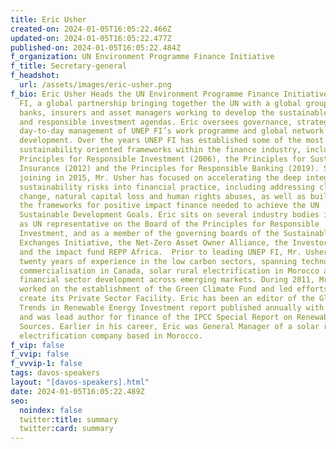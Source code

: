 ```yaml
---
title: Eric Usher
created-on: 2024-01-05T16:05:22.466Z
updated-on: 2024-01-05T16:05:22.477Z
published-on: 2024-01-05T16:05:22.484Z
f_organization: UN Environment Programme Finance Initiative
f_title: Secretary-general
f_headshot:
  url: /assets/images/eric-usher.png
f_bio: Eric Usher Heads the UN Environment Programme Finance Initiative, UNEP
  FI, a global partnership bringing together the UN with a global group of
  banks, insurers and asset managers working to develop the sustainable finance
  and responsible investment agendas. Eric oversees governance, strategy and
  day-to-day management of UNEP FI’s work programme and global network
  development. Over the years UNEP FI has established some of the most important
  sustainability oriented frameworks within the finance industry, including the
  Principles for Responsible Investment (2006), the Principles for Sustainable
  Insurance (2012) and the Principles for Responsible Banking (2019). Since
  joining in 2015, Mr. Usher has focused on accelerating the deep integration of
  sustainability risks into financial practice, including addressing climate
  change, natural capital loss and human rights abuses, as well as building out
  the frameworks for positive impact finance needed to achieve the UN
  Sustainable Development Goals. Eric sits on several industry bodies including
  as UN representative on the Board of the Principles for Responsible
  Investment, and as a member of the governing boards of the Sustainable Stock
  Exchanges Initiative, the Net-Zero Asset Owner Alliance, the Investor Agenda
  and the impact fund REPP Africa.  Prior to leading UNEP FI, Mr. Usher has over
  twenty years of experience in the low carbon sectors, spanning technology
  commercialisation in Canada, solar rural electrification in Morocco and
  financial sector development across emerging markets. During 2011, Mr. Usher
  worked on the establishment of the Green Climate Fund and led efforts to
  create its Private Sector Facility. Eric has been an editor of the Global
  Trends in Renewable Energy Investment report published annually with Bloomberg
  and was lead author for finance of the IPCC Special Report on Renewable Energy
  Sources. Earlier in his career, Eric was General Manager of a solar rural
  electrification company based in Morocco.
f_vip: false
f_vvip: false
f_vvvip-1: false
tags: davos-speakers
layout: "[davos-speakers].html"
date: 2024-01-05T16:05:22.489Z
seo:
  noindex: false
  twitter:title: summary
  twitter:card: summary
---
```

